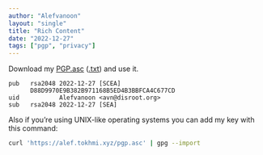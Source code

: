 ```yaml
---
author: "Alefvanoon"
layout: "single"
title: "Rich Content"
date: "2022-12-27"
tags: ["pgp", "privacy"]
---
```


Download my [PGP.asc](/pgp.asc) ([.txt](/pgp.txt)) and use it.
```
pub   rsa2048 2022-12-27 [SCEA]
      D88D9970E9B382B971168B5ED4B3BBFCA4C677CD
uid           Alefvanoon <avn@disroot.org>
sub   rsa2048 2022-12-27 [SEA]
```
Also if you’re using UNIX-like operating systems you can add my key with this command:
```bash
curl 'https://alef.tokhmi.xyz/pgp.asc' | gpg --import
```
